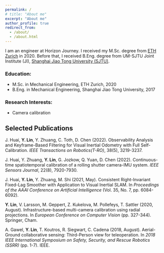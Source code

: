 ```yaml
---
permalink: /
# title: "About me"
excerpt: "About me"
author_profile: true
redirect_from: 
  - /about/
  - /about.html
---
```


I am an engineer at Horizon Journey. I received my M.Sc. degree from [ETH Zurich](https://ethz.ch/en.html) in 2020. Before that, I received B.Eng. degree from UM-SJTU Joint Institute (JI), [Shanghai Jiao Tong University (SJTU)](https://www.sjtu.edu.cn/).


### Education:
<ul>
  <li>M.Sc. in Mechanical Engineering, ETH Zurich, 2020</li>
  <li>B.Eng. in Mechanical Engineering, Shanghai Jiao Tong University, 2017</li>
</ul>


### Research Interests:
* Camera calibration

## Selected Publications
J. Huai, **Y. Lin**, Y. Zhuang, C. Toth, D. Chen (2022). Observability Analysis and Keyframe-Based Filtering for Visual
Inertial Odometry with Full Self-Calibration. *IEEE Transactions on Robotics(T-RO)*, 38(5), 3219-3237.

J. Huai, Y. Zhuang, **Y. Lin**, G. Jozkow, Q. Yuan, D. Chen (2022). Continuous-time spatiotemporal calibration of a rolling shutter camera-IMU system. *IEEE Sensors Journal*, 22(8), 7920-7930.

J. Huai, **Y. Lin**, Y. Zhuang, M. Shi (2021, May). Consistent Right-Invariant Fixed-Lag Smoother with Application to Visual Inertial SLAM. In *Proceedings of the AAAI Conference on Artificial Intelligence* (Vol. 35, No. 7, pp. 6084-6092).

**Y. Lin**, V. Larsson, M. Geppert, Z. Kukelova, M. Pollefeys, T. Sattler (2020, August). Infrastructure-based multi-camera calibration using radial projections. In *European Conference on Computer Vision* (pp. 327-344). Springer, Cham.

A. Gawel, **Y. Lin**, T. Koutros, R. Siegwart, C. Cadena (2018, August). Aerial-Ground collaborative sensing: Third-Person view for teleoperation. In *2018 IEEE International Symposium on Safety, Security, and Rescue Robotics (SSRR)* (pp. 1-7). IEEE.


